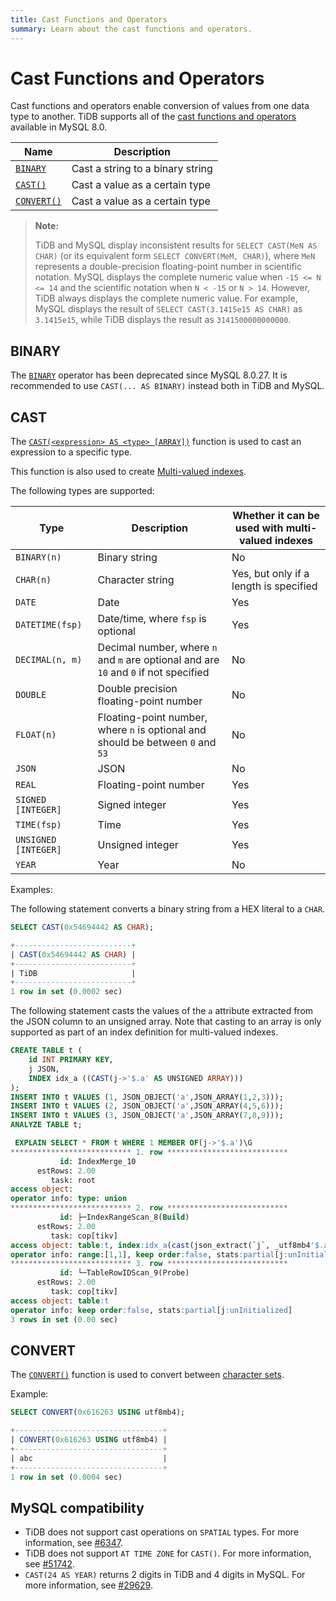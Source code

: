 ```yaml
---
title: Cast Functions and Operators
summary: Learn about the cast functions and operators.
---
```


# Cast Functions and Operators

Cast functions and operators enable conversion of values from one data type to another. TiDB supports all of the [cast functions and operators](https://dev.mysql.com/doc/refman/8.0/en/cast-functions.html) available in MySQL 8.0.

| Name                                     | Description                      |
| ---------------------------------------- | -------------------------------- |
| [`BINARY`](#binary) | Cast a string to a binary string |
| [`CAST()`](#cast) | Cast a value as a certain type   |
| [`CONVERT()`](#convert) | Cast a value as a certain type   |

> **Note:**
>
> TiDB and MySQL display inconsistent results for `SELECT CAST(MeN AS CHAR)` (or its equivalent form `SELECT CONVERT(MeM, CHAR)`), where `MeN` represents a double-precision floating-point number in scientific notation. MySQL displays the complete numeric value when `-15 <= N <= 14` and the scientific notation when `N < -15` or `N > 14`. However, TiDB always displays the complete numeric value. For example, MySQL displays the result of `SELECT CAST(3.1415e15 AS CHAR)` as `3.1415e15`, while TiDB displays the result as `3141500000000000`.

## BINARY

The [`BINARY`](https://dev.mysql.com/doc/refman/8.0/en/cast-functions.html#operator_binary) operator has been deprecated since MySQL 8.0.27. It is recommended to use `CAST(... AS BINARY)` instead both in TiDB and MySQL.

## CAST

The [`CAST(<expression> AS <type> [ARRAY])`](https://dev.mysql.com/doc/refman/8.0/en/cast-functions.html#function_cast) function is used to cast an expression to a specific type.

This function is also used to create [Multi-valued indexes](/sql-statements/sql-statement-create-index.md#multi-valued-indexes).

The following types are supported:

| Type                 | Description      | Whether it can be used with multi-valued indexes                      |
|----------------------|------------------|------------------------------------------------------------|
| `BINARY(n)`          | Binary string    | No                                                         |
| `CHAR(n)`            | Character string | Yes, but only if a length is specified                     |
| `DATE`               | Date             | Yes                                                        |
| `DATETIME(fsp)`      | Date/time, where `fsp` is optional | Yes                                              |
| `DECIMAL(n, m)`      | Decimal number, where `n` and `m` are optional and are `10` and `0` if not specified | No   |
| `DOUBLE`             | Double precision floating-point number | No                                   |
| `FLOAT(n)`           | Floating-point number, where `n` is optional and should be between `0` and `53` | No |
| `JSON`               | JSON             | No                                                         |
| `REAL`               | Floating-point number | Yes                                                   |
| `SIGNED [INTEGER]`   | Signed integer   | Yes                                                        |
| `TIME(fsp)`          | Time             | Yes                                                        |
| `UNSIGNED [INTEGER]` | Unsigned integer | Yes                                                        |
| `YEAR`               | Year             | No                                                         |

Examples:

The following statement converts a binary string from a HEX literal to a `CHAR`.

```sql
SELECT CAST(0x54694442 AS CHAR);
```

```sql
+--------------------------+
| CAST(0x54694442 AS CHAR) |
+--------------------------+
| TiDB                     |
+--------------------------+
1 row in set (0.0002 sec)
```

The following statement casts the values of the `a` attribute extracted from the JSON column to an unsigned array. Note that casting to an array is only supported as part of an index definition for multi-valued indexes.

```sql
CREATE TABLE t (
    id INT PRIMARY KEY,
    j JSON,
    INDEX idx_a ((CAST(j->'$.a' AS UNSIGNED ARRAY)))
);
INSERT INTO t VALUES (1, JSON_OBJECT('a',JSON_ARRAY(1,2,3)));
INSERT INTO t VALUES (2, JSON_OBJECT('a',JSON_ARRAY(4,5,6)));
INSERT INTO t VALUES (3, JSON_OBJECT('a',JSON_ARRAY(7,8,9)));
ANALYZE TABLE t;
```

```sql
 EXPLAIN SELECT * FROM t WHERE 1 MEMBER OF(j->'$.a')\G
*************************** 1. row ***************************
           id: IndexMerge_10
      estRows: 2.00
         task: root
access object: 
operator info: type: union
*************************** 2. row ***************************
           id: ├─IndexRangeScan_8(Build)
      estRows: 2.00
         task: cop[tikv]
access object: table:t, index:idx_a(cast(json_extract(`j`, _utf8mb4'$.a') as unsigned array))
operator info: range:[1,1], keep order:false, stats:partial[j:unInitialized]
*************************** 3. row ***************************
           id: └─TableRowIDScan_9(Probe)
      estRows: 2.00
         task: cop[tikv]
access object: table:t
operator info: keep order:false, stats:partial[j:unInitialized]
3 rows in set (0.00 sec)
```

## CONVERT

The [`CONVERT()`](https://dev.mysql.com/doc/refman/8.0/en/cast-functions.html#function_convert) function is used to convert between [character sets](/character-set-and-collation.md).

Example:

```sql
SELECT CONVERT(0x616263 USING utf8mb4);
```

```sql
+---------------------------------+
| CONVERT(0x616263 USING utf8mb4) |
+---------------------------------+
| abc                             |
+---------------------------------+
1 row in set (0.0004 sec)
```

## MySQL compatibility

- TiDB does not support cast operations on `SPATIAL` types. For more information, see [#6347](https://github.com/pingcap/tidb/issues/6347).
- TiDB does not support `AT TIME ZONE` for `CAST()`. For more information, see [#51742](https://github.com/pingcap/tidb/issues/51742).
- `CAST(24 AS YEAR)` returns 2 digits in TiDB and 4 digits in MySQL. For more information, see [#29629](https://github.com/pingcap/tidb/issues/29629).
